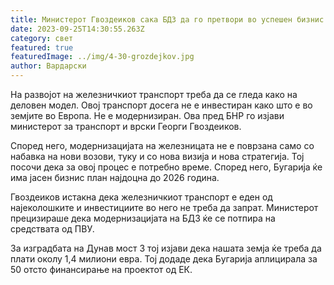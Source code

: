 ```yaml
---
title: Министерот Гвоздеиков сака БДЗ да го претвори во успешен бизнис модел
date: 2023-09-25T14:30:55.263Z
category: свет
featured: true
featuredImage: ../img/4-30-grozdejkov.jpg
author: Вардарски
---
```

На развојот на железничкиот транспорт треба да се гледа како на деловен модел. Овој транспорт досега не е инвестиран како што е во земјите во Европа. Не е модернизиран. Ова пред БНР го изјави министерот за транспорт и врски Георги Гвоздеиков.

Според него, модернизацијата на железницата не е поврзана само со набавка на нови возови, туку и со нова визија и нова стратегија. Тој посочи дека за овој процес е потребно време. Според него, Бугарија ќе има јасен бизнис план најдоцна до 2026 година.

Гвоздеиков истакна дека железничкиот транспорт е еден од најеколошките и инвестициите во него не треба да запрат. Министерот прецизираше дека модернизацијата на БДЗ ќе се потпира на средствата од ПВУ.

За изградбата на Дунав мост 3 тој изјави дека нашата земја ќе треба да плати околу 1,4 милиони евра. Тој додаде дека Бугарија аплицирала за 50 отсто финансирање на проектот од ЕК.